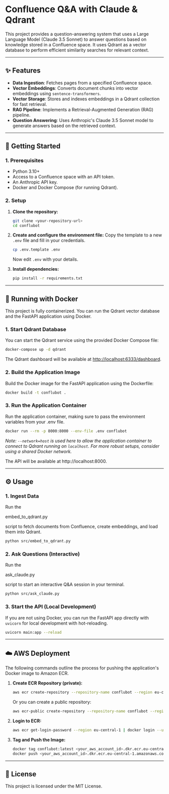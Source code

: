 # Confluence Q&A with Claude & Qdrant

This project provides a question-answering system that uses a Large Language Model (Claude 3.5 Sonnet) to answer questions based on knowledge stored in a Confluence space. It uses Qdrant as a vector database to perform efficient similarity searches for relevant context.

---

## ✨ Features

-   **Data Ingestion**: Fetches pages from a specified Confluence space.
-   **Vector Embeddings**: Converts document chunks into vector embeddings using `sentence-transformers`.
-   **Vector Storage**: Stores and indexes embeddings in a Qdrant collection for fast retrieval.
-   **RAG Pipeline**: Implements a Retrieval-Augmented Generation (RAG) pipeline.
-   **Question Answering**: Uses Anthropic's Claude 3.5 Sonnet model to generate answers based on the retrieved context.

---

## 🚀 Getting Started

### 1. Prerequisites

-   Python 3.10+
-   Access to a Confluence space with an API token.
-   An Anthropic API key.
-   Docker and Docker Compose (for running Qdrant).

### 2. Setup

1.  **Clone the repository:**
    ```bash
    git clone <your-repository-url>
    cd conflubot
    ```
2.  **Create and configure the environment file:**
    Copy the template to a new `.env` file and fill in your credentials.
    ```bash
    cp .env.template .env
    ```
    Now edit `.env` with your details.

3.  **Install dependencies:**
    ```bash
    pip install -r requirements.txt
    ```

---
## 🐳 Running with Docker

This project is fully containerized. You can run the Qdrant vector database and the FastAPI application using Docker.

### 1. Start Qdrant Database
You can start the Qdrant service using the provided Docker Compose file:
```bash
docker-compose up -d qdrant
```
The Qdrant dashboard will be available at [http://localhost:6333/dashboard](http://localhost:6333/dashboard).

### 2. Build the Application Image
Build the Docker image for the FastAPI application using the Dockerfile:
```bash
docker build -t conflubot .
```

### 3. Run the Application Container
Run the application container, making sure to pass the environment variables from your .env file.
```bash
docker run --rm -p 8000:8000 --env-file .env conflubot
```
*Note: `--network=host` is used here to allow the application container to connect to Qdrant running on `localhost`. For more robust setups, consider using a shared Docker network.*

The API will be available at http://localhost:8000.

---

## ⚙️ Usage

### 1. Ingest Data
Run the 

embed_to_qdrant.py

 script to fetch documents from Confluence, create embeddings, and load them into Qdrant.
```bash
python src/embed_to_qdrant.py
```

### 2. Ask Questions (Interactive)
Run the 

ask_claude.py

 script to start an interactive Q&A session in your terminal.
```bash
python src/ask_claude.py
```

### 3. Start the API (Local Development)
If you are not using Docker, you can run the FastAPI app directly with `uvicorn` for local development with hot-reloading.
```bash
uvicorn main:app --reload
```

---
## ☁️ AWS Deployment

The following commands outline the process for pushing the application's Docker image to Amazon ECR.

1.  **Create ECR Repository (private):**
    ```bash
    aws ecr create-repository --repository-name conflubot --region eu-central-1
    ```
    Or you can create a public repository:
    ```bash
    aws ecr-public create-repository --repository-name conflubot --region us-east-1
    ```

2.  **Login to ECR:**
    ```bash
    aws ecr get-login-password --region eu-central-1 | docker login --username AWS --password-stdin <your_aws_account_id>.dkr.ecr.eu-central-1.amazonaws.com
    ```
3.  **Tag and Push the Image:**
    ```bash
    docker tag conflubot:latest <your_aws_account_id>.dkr.ecr.eu-central-1.amazonaws.com/conflubot:latest
    docker push <your_aws_account_id>.dkr.ecr.eu-central-1.amazonaws.com/conflubot:latest
    ```

---
## 📝 License

This project is licensed under the MIT License.
